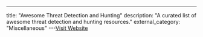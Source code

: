 ---
title: "Awesome Threat Detection and Hunting"
description: "A curated list of awesome threat detection and hunting resources."
external_category: "Miscellaneous"
---[Visit Website](https://github.com/0x4D31/awesome-threat-detection)

